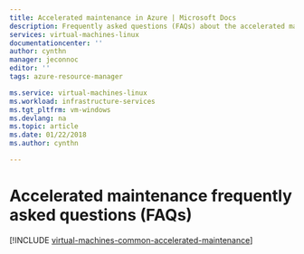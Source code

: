 ```yaml
---
title: Accelerated maintenance in Azure | Microsoft Docs
description: Frequently asked questions (FAQs) about the accelerated maintenance in Azure.
services: virtual-machines-linux
documentationcenter: ''
author: cynthn
manager: jeconnoc
editor: ''
tags: azure-resource-manager

ms.service: virtual-machines-linux
ms.workload: infrastructure-services
ms.tgt_pltfrm: vm-windows
ms.devlang: na
ms.topic: article
ms.date: 01/22/2018
ms.author: cynthn

---
```



# Accelerated maintenance frequently asked questions (FAQs)

[!INCLUDE [virtual-machines-common-accelerated-maintenance](../../../includes/virtual-machines-common-accelerated-maintenance.md)]

